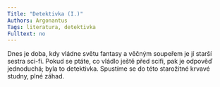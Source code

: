 ```yaml
---
Title: "Detektivka (I.)"
Authors: Argonantus
Tags: literatura, detektivka
Fulltext: no 
---
```

Dnes je doba, kdy vládne světu fantasy a
věčným soupeřem je jí starší sestra sci-fi.
Pokud se ptáte, co vládlo ještě před scifi,
pak je odpověď jednoduchá; byla to detektivka.
Spustíme se do této starožitné
krvavé studny, plné záhad.